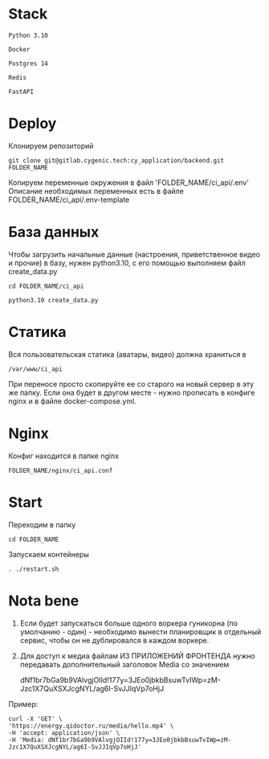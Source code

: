 # Stack

    Python 3.10

    Docker

    Postgres 14

    Redis

    FastAPI

# Deploy

Клонируем репозиторий

    git clone git@gitlab.cygenic.tech:cy_application/backend.git FOLDER_NAME

Копируем переменные окружения в файл 'FOLDER_NAME/ci_api/.env'
Описание необходимых переменных есть в файле FOLDER_NAME/ci_api/.env-template

# База данных

Чтобы загрузить начальные данные (настроения, приветственное видео и прочие)
в базу, нужен python3.10, с его помощью выполняем файл create_data.py

    cd FOLDER_NAME/ci_api

    python3.10 create_data.py


# Статика

Вся пользовательская статика (аватары, видео) должна храниться в

    /var/www/ci_api

При переносе просто скопируйте ее со старого на новый сервер в эту же папку.
Если она будет в другом месте - нужно прописать в конфиге nginx и в файле
docker-compose.yml.

# Nginx

Конфиг находится в папке nginx

    FOLDER_NAME/nginx/ci_api.conf

# Start

Переходим в папку

    cd FOLDER_NAME

Запускаем контейнеры

    . ./restart.sh

# Nota bene

1. Если будет запускаться больше одного воркера гуникорна (по умолчанию - один) - необходимо вынести планировщик
в отдельный сервис, чтобы он не дублировался в каждом воркере.

2. Для доступ к медиа файлам ИЗ ПРИЛОЖЕНИЙ ФРОНТЕНДА нужно передавать дополнительный заголовок Media со значением

    dNf1br7bGa9b9VAlvgjOIId!177y=3JEo0jbkbBsuwTvIWp=zM-Jzc1X7QuXSXJcgNYL/ag6I-SvJJIqVp7oHjJ

Пример:

    curl -X 'GET' \
    'https://energy.qidoctor.ru/media/hello.mp4' \
    -H 'accept: application/json' \
    -H 'Media: dNf1br7bGa9b9VAlvgjOIId!177y=3JEo0jbkbBsuwTvIWp=zM-Jzc1X7QuXSXJcgNYL/ag6I-SvJJIqVp7oHjJ'
